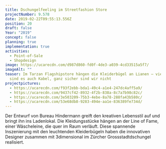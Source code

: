 ```yaml
---
title: Dschungelfeeling im Streetfashion Store
projectNumber: 9.578
date: 2019-02-22T09:55:13.556Z
position: 20
draft: false
Year: "2019"
concept: false
planning: true
implementation: true
activities:
  - Point-of-Sale
  - Shopdesign
image: https://ucarecdn.com/d987d860-fd0f-4de3-a039-4cd33515a5f7/
imageAlt: ""
teaser: Im Tarzan Flagshipstore hängen die Kleiderbügel an Lianen – vielleicht
  sind es auch Kabel, ganz sicher sind wir nicht
projectpictures:
  - https://ucarecdn.com/f93f2ebb-bda1-49c4-a1e4-247dc4aff5a9/
  - https://ucarecdn.com/9437cf42-8932-4f2b-838a-8c7a7b98c82c/
  - https://ucarecdn.com/3e503209-75b3-4ebe-8a78-288fa43b580c/
  - https://ucarecdn.com/53e68db8-9283-494e-aa1e-836389fe734d/
---
```

Der Entwurf von Bureau Hindermann greift den kreativen Lebensstil auf und bringt ihn ins Ladenlokal. Die Kleidungsstücke hängen an der Line of Fame, einer Wäscheleine, die quer im Raum verläuft. Diese spannende Inszenierung mit den leuchtenden Kleiderbügeln haben die innovativen Designer zusammen mit 3dimensional im Zürcher Grossstadtdschungel realisiert.
